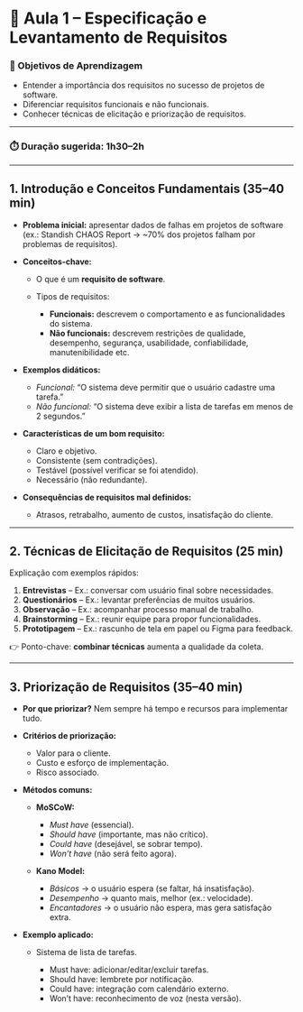 # 📍 Aula 1 – Especificação e Levantamento de Requisitos

### 🎯 Objetivos de Aprendizagem

* Entender a importância dos requisitos no sucesso de projetos de software.
* Diferenciar requisitos funcionais e não funcionais.
* Conhecer técnicas de elicitação e priorização de requisitos.

---

### ⏱️ Duração sugerida: 1h30–2h

---

## 1. Introdução e Conceitos Fundamentais (35–40 min)

* **Problema inicial:** apresentar dados de falhas em projetos de software (ex.: Standish CHAOS Report → \~70% dos projetos falham por problemas de requisitos).
* **Conceitos-chave:**

  * O que é um **requisito de software**.
  * Tipos de requisitos:

    * **Funcionais:** descrevem o comportamento e as funcionalidades do sistema.
    * **Não funcionais:** descrevem restrições de qualidade, desempenho, segurança, usabilidade, confiabilidade, manutenibilidade etc.
* **Exemplos didáticos:**

  * *Funcional:* “O sistema deve permitir que o usuário cadastre uma tarefa.”
  * *Não funcional:* “O sistema deve exibir a lista de tarefas em menos de 2 segundos.”
* **Características de um bom requisito:**

  * Claro e objetivo.
  * Consistente (sem contradições).
  * Testável (possível verificar se foi atendido).
  * Necessário (não redundante).
* **Consequências de requisitos mal definidos:**

  * Atrasos, retrabalho, aumento de custos, insatisfação do cliente.

---

## 2. Técnicas de Elicitação de Requisitos (25 min)

Explicação com exemplos rápidos:

1. **Entrevistas** – Ex.: conversar com usuário final sobre necessidades.
2. **Questionários** – Ex.: levantar preferências de muitos usuários.
3. **Observação** – Ex.: acompanhar processo manual de trabalho.
4. **Brainstorming** – Ex.: reunir equipe para propor funcionalidades.
5. **Prototipagem** – Ex.: rascunho de tela em papel ou Figma para feedback.

👉 Ponto-chave: **combinar técnicas** aumenta a qualidade da coleta.

---

## 3. Priorização de Requisitos (35–40 min)

* **Por que priorizar?** Nem sempre há tempo e recursos para implementar tudo.
* **Critérios de priorização:**

  * Valor para o cliente.
  * Custo e esforço de implementação.
  * Risco associado.
* **Métodos comuns:**

  * **MoSCoW:**

    * *Must have* (essencial).
    * *Should have* (importante, mas não crítico).
    * *Could have* (desejável, se sobrar tempo).
    * *Won’t have* (não será feito agora).
    
  * **Kano Model:**

    * *Básicos* → o usuário espera (se faltar, há insatisfação).
    * *Desempenho* → quanto mais, melhor (ex.: velocidade).
    * *Encantadores* → o usuário não espera, mas gera satisfação extra.


* **Exemplo aplicado:**

  * Sistema de lista de tarefas.

    * Must have: adicionar/editar/excluir tarefas.
    * Should have: lembrete por notificação.
    * Could have: integração com calendário externo.
    * Won’t have: reconhecimento de voz (nesta versão).


